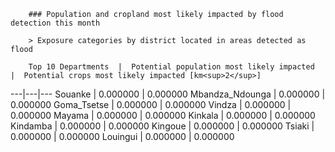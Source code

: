 
        ### Population and cropland most likely impacted by flood detection this month

        > Exposure categories by district located in areas detected as flood

        Top 10 Departments  |  Potential population most likely impacted  |  Potential crops most likely impacted [km<sup>2</sup>]
---|---|---
Souanke  |  0.000000  |  0.000000
Mbandza_Ndounga  |  0.000000  |  0.000000
Goma_Tsetse  |  0.000000  |  0.000000
Vindza  |  0.000000  |  0.000000
Mayama  |  0.000000  |  0.000000
Kinkala  |  0.000000  |  0.000000
Kindamba  |  0.000000  |  0.000000
Kingoue  |  0.000000  |  0.000000
Tsiaki  |  0.000000  |  0.000000
Louingui  |  0.000000  |  0.000000
